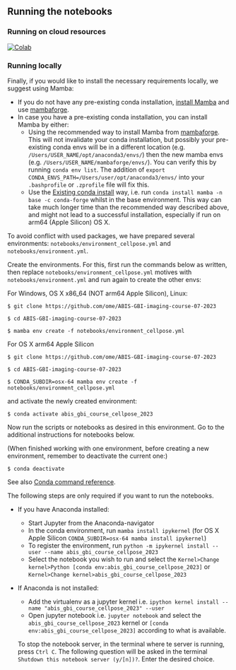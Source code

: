## Running the notebooks

### Running on cloud resources
[![Colab](https://colab.research.google.com/assets/colab-badge.svg)](https://colab.research.google.com/github/ome/ABIS-GBI-imaging-course-07-2023/)


### Running locally

Finally, if you would like to install the necessary requirements locally,
we suggest using Mamba:

* If you do not have any pre-existing conda installation, [install Mamba](https://mamba.readthedocs.io/en/latest/installation.html#installation) and use [mambaforge](https://github.com/conda-forge/miniforge#mambaforge). 
* In case you have a pre-existing conda installation, you can install Mamba by either:
  - Using the recommended way to install Mamba from [mambaforge](https://github.com/conda-forge/miniforge#mambaforge). This will not invalidate your conda installation, but possibly your pre-existing conda envs will be in a different location (e.g. ``/Users/USER_NAME/opt/anaconda3/envs/``) then the new mamba envs (e.g. ``/Users/USER_NAME/mambaforge/envs/``). You can verify this by running ``conda env list``. The addition of ``export CONDA_ENVS_PATH=/Users/user/opt/anaconda3/envs/`` into your ``.bashprofile`` or ``.zprofile`` file will fix this. 
  - Use the [Existing conda install](https://mamba.readthedocs.io/en/latest/installation.html#existing-conda-install) way, i.e. run ``conda install mamba -n base -c conda-forge`` whilst in the base environment. This way can take much longer time than the recommended way described above, and might not lead to a successful installation, especially if run on arm64 (Apple Silicon) OS X.

To avoid conflict with used packages, we have prepared several environments:
``notebooks/environment_cellpose.yml`` and ``notebooks/environment.yml``.

Create the environments. For this, first run the commands below as written, then replace ``notebooks/environment_cellpose.yml`` motives with ``notebooks/environment.yml`` and run again to create the other envs:

For Windows, OS X x86_64 (NOT arm64 Apple Silicon), Linux:

    $ git clone https://github.com/ome/ABIS-GBI-imaging-course-07-2023
    
    $ cd ABIS-GBI-imaging-course-07-2023

    $ mamba env create -f notebooks/environment_cellpose.yml

For OS X arm64 Apple Silicon

    $ git clone https://github.com/ome/ABIS-GBI-imaging-course-07-2023   
    
    $ cd ABIS-GBI-imaging-course-07-2023
    
    $ CONDA_SUBDIR=osx-64 mamba env create -f notebooks/environment_cellpose.yml

and activate the newly created environment:

    $ conda activate abis_gbi_course_cellpose_2023

Now run the scripts or notebooks as desired in this environment. Go to the additional instructions for notebooks below.

(When finished working with one environment, before creating a new environment, remember to deactivate the current one:)

    $ conda deactivate

See also [Conda command reference](https://docs.conda.io/projects/conda/en/latest/commands.html).

The following steps are only required if you want to run the notebooks.

* If you have Anaconda installed:
  * Start Jupyter from the Anaconda-navigator
  * In the conda environment, run ``mamba install ipykernel`` (for OS X Apple Silicon ``CONDA_SUBDIR=osx-64 mamba install ipykernel``)
  * To register the environment, run ``python -m ipykernel install --user --name abis_gbi_course_cellpose_2023``
  * Select the notebook you wish to run and select the ``Kernel>Change kernel>Python [conda env:abis_gbi_course_cellpose_2023]`` or ``Kernel>Change kernel>abis_gbi_course_cellpose_2023``
* If Anaconda is not installed:
  * Add the virtualenv as a jupyter kernel i.e. ``ipython kernel install --name "abis_gbi_course_cellpose_2023" --user``
  * Open jupyter notebook i.e. ``jupyter notebook`` and select the ``abis_gbi_course_cellpose_2023`` kernel or ``[conda env:abis_gbi_course_cellpose_2023]`` according to what is available.

  To stop the notebook server, in the terminal where te server is running, press ``Ctrl C``. The following question will be asked in the terminal ``Shutdown this notebook server (y/[n])?``. Enter the desired choice.
  
